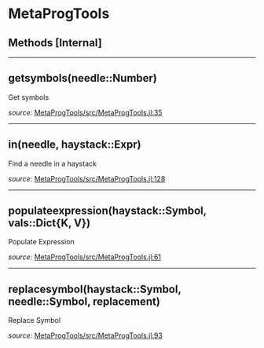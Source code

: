 # MetaProgTools


## Methods [Internal]

---

<a id="method__getsymbols.1" class="lexicon_definition"></a>
## getsymbols(needle::Number)
Get symbols

*source:*
[MetaProgTools/src/MetaProgTools.jl:35](https://github.com/madsjulia/MetaProgTools.jl/tree/6488c4e7175c241de584a41ef4642be3eac634fe/src/MetaProgTools.jl#L35)

---

<a id="method__in.1" class="lexicon_definition"></a>
## in(needle,  haystack::Expr)
Find a needle in a haystack

*source:*
[MetaProgTools/src/MetaProgTools.jl:128](https://github.com/madsjulia/MetaProgTools.jl/tree/6488c4e7175c241de584a41ef4642be3eac634fe/src/MetaProgTools.jl#L128)

---

<a id="method__populateexpression.1" class="lexicon_definition"></a>
## populateexpression(haystack::Symbol,  vals::Dict{K, V})
Populate Expression

*source:*
[MetaProgTools/src/MetaProgTools.jl:61](https://github.com/madsjulia/MetaProgTools.jl/tree/6488c4e7175c241de584a41ef4642be3eac634fe/src/MetaProgTools.jl#L61)

---

<a id="method__replacesymbol.1" class="lexicon_definition"></a>
## replacesymbol(haystack::Symbol,  needle::Symbol,  replacement)
Replace Symbol

*source:*
[MetaProgTools/src/MetaProgTools.jl:93](https://github.com/madsjulia/MetaProgTools.jl/tree/6488c4e7175c241de584a41ef4642be3eac634fe/src/MetaProgTools.jl#L93)

